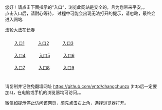 您好！请点击下面指示的“入口”，浏览此网站是安全的，且为您带来平安。。 <br/>
点击入口后，请耐心等待， 过程中可能会出现无法打开的提示，请忽略，最终会进入网站. </br>

法轮大法在长春<br/>
<div style="padding:10px"><a style="margin:20px" target="_blank" href="https://d25uq0u38rsgy4.cloudfront.net/2Qpsp?wtqhb" id="ccLink1" rel="nofollow">入口1</a> <a target="_blank" style="margin:20px" href="https://d2jzg2c6pjxy3o.cloudfront.net/2Qpsp?lxpqev" id="ccLink2" rel="nofollow">入口2</a> <a style="margin:20px" target="_blank" href="https://d1ppw3x9wwrtp.cloudfront.net/2Qpsp?vfsmxnqc" id="ccLink3" rel="nofollow">入口3</a></div>

<div style="padding:10px" ><a style="margin:20px" target="_blank" href="https://d25uq0u38rsgy4.cloudfront.net/2Qpsp?wtqhb" id="ccLink4" rel="nofollow">入口4</a> <a style="margin:20px" href="https://d2jzg2c6pjxy3o.cloudfront.net/2Qpsp?lxpqev" target="_blank" id="ccLink5" rel="nofollow">入口5</a> <a style="margin:20px" href="https://d1ppw3x9wwrtp.cloudfront.net/2Qpsp?vfsmxnqc" target="_blank" id="ccLink6" rel="nofollow">入口6</a></div>

<div style="padding:10px"><a style="margin:20px" target="_blank" href="https://d25uq0u38rsgy4.cloudfront.net/2Qpsp?wtqhb" id="ccLink7" rel="nofollow">入口7</a> <a style="margin:20px" href="https://d2jzg2c6pjxy3o.cloudfront.net/2Qpsp?lxpqev" target="_blank" id="ccLink8" rel="nofollow">入口8</a> <a style="margin:20px" target="_blank" href="https://d1ppw3x9wwrtp.cloudfront.net/2Qpsp?vfsmxnqc" id="ccLink9" rel="nofollow">入口9</a></div>

<br/>



请复制并记住免翻墙网址 https://github.com/yntd/changchunzx (http后一定要加s)，在电脑或手机的浏览器均可访问。。<br/>

微信如提示停止访问该网页，须先点击右上角，选择浏览器打开。
